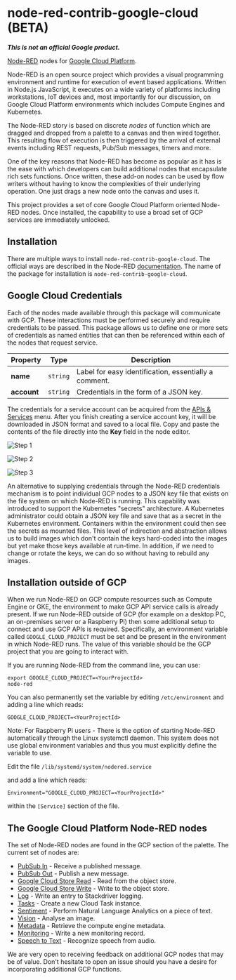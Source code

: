 node-red-contrib-google-cloud **(BETA)**
=====================================

**_This is not an official Google product._**

[Node-RED](http://nodered.org) nodes for [Google Cloud Platform](https://cloud.google.com/).

Node-RED is an open source project which provides a visual programming environment and runtime for execution of event based applications.  Written in Node.js
JavaScript, it executes on a wide variety of platforms including workstations, IoT devices and, most importantly for our discussion, on Google Cloud Platform
environments which includes Compute Engines and Kubernetes.

The Node-RED story is based on discrete *nodes* of function which are dragged and dropped from a palette to a canvas and then wired together.  This
resulting flow of execution is then triggered by the arrival of external events including REST requests, Pub/Sub messages, timers and more.

One of the key reasons that Node-RED has become as popular as it has is the ease with which developers can build additional nodes that encapsulate rich
sets functions.  Once written, these add-on nodes can be used by flow writers without having to know the complexities of their underlying operation.  One just drags 
a new node onto the canvas and uses it.

This project provides a set of core Google Cloud Platform oriented Node-RED nodes.  Once installed, the capability to use a broad set of GCP services are immediately unlocked.

## Installation

There are multiple ways to install `node-red-contrib-google-cloud`. The official ways are described in the Node-RED [documentation](https://nodered.org/docs/getting-started/adding-nodes).  The name of the package for installation is `node-red-contrib-google-cloud`.

## Google Cloud Credentials

Each of the nodes made available through this package will communicate with GCP.  These interactions must be performed securely and require
credentials to be passed.  This package allows us to define one or more sets of credentials as named entities that can then be referenced
within each of the nodes that request service.

| Property    | Type     | Description                                          |
| ----------- | -------- | ---------------------------------------------------- |
| **name**    | `string` | Label for easy identification, essentially a comment. |
| **account** | `string` | Credentials in the form of a JSON key.               |

The credentials for a service account can be acquired from the [APIs & Services](https://console.cloud.google.com/apis/credentials) menu. After you finish creating a service account key, it will be downloaded in JSON format and saved to a local file.
Copy and paste the contents of the file directly into the **Key** field in the node editor.

![Step 1](docs/images/credentials1.png)

![Step 2](docs/images/credentials2.png)

![Step 3](docs/images/credentials3.png)

An alternative to supplying credentials through the  Node-RED credentials mechanism is to point individual GCP nodes to a JSON key file that exists on the file system on which Node-RED is running.  This capability was introduced to support the Kubernetes "secrets" architecture.  A Kubernetes administrator could obtain a JSON key file and save that as a secret in the Kubernetes environment.  Containers within the environment could then see the secrets as mounted files.  This level of indirection and abstraction allows us to build images which don't contain the keys hard-coded into the images but yet make those keys available at run-time.  In addition, if we need to change or rotate the keys, we can do so without having to rebuild any images.

## Installation outside of GCP

When we run Node-RED on GCP compute resources such as Compute Engine or GKE, the environment to make GCP API service calls is already present.  If we run Node-RED outside of GCP (for example on a desktop PC, an on-premises server or a Raspberry Pi) then some additional setup to connect and use GCP APIs is required.  Specifically, an environment variable called `GOOGLE_CLOUD_PROJECT` must be set and be present in the environment in which Node-RED runs.  The value of this variable should be the GCP project that you are going to interact with.

If you are running Node-RED from the command line, you can use:

```
export GOOGLE_CLOUD_PROJECT=<YourProjectId>
node-red
```

You can also permanently set the variable by editing `/etc/environment` and adding a line which reads:

```
GOOGLE_CLOUD_PROJECT=<YourProjectId>
```

Note: For Raspberry Pi users - There is the option of starting Node-RED automatically through the Linux systemctl daemon.  This system does not use global environment variables and thus you must explicitly define the variable to use.

Edit the file `/lib/systemd/system/nodered.service`

and add a line which reads:

```
Environment="GOOGLE_CLOUD_PROJECT=<YourProjectId>"
```

within the `[Service]` section of the file.


## The Google Cloud Platform Node-RED nodes

The set of Node-RED nodes are found in the GCP section of the palette.  The current set of nodes are:

* [PubSub In](docs/pubsub_in.md) - Receive a published message.
* [PubSub Out](docs/pubsub_out.md) - Publish a new message.
* [Google Cloud Store Read](docs/gcs_read.md) - Read from the object store.
* [Google Cloud Store Write](docs/gcs_write.md) - Write to the object store.
* [Log](docs/log.md) - Write an entry to Stackdriver logging.
* [Tasks](docs/tasks.md) - Create a new Cloud Task instance.
* [Sentiment](docs/sentiment.md) - Perform Natural Language Analytics on a piece of text.
* [Vision](docs/vision.md) - Analyse an image.
* [Metadata](docs/metadata.md) - Retrieve the compute engine metadata.
* [Monitoring](docs/monitoring.md) - Write a new monitoring record.
* [Speech to Text](docs/speech_to_text.md) - Recognize speech from audio.

We are very open to receiving feedback on additional GCP nodes that may be of value.  Don't hesitate to open an issue should you have a desire
for incorporating additional GCP functions.